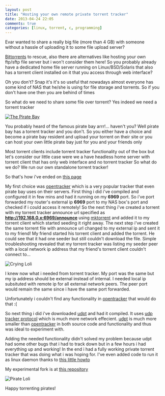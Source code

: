 ```yaml
---
layout: post
title: "Hosting your own remote private torrent tracker"
date: 2013-04-24 22:05
comments: true
categories: [linux, torrent, c, programming]
---
```


Evar wanted to share a really big file (more than 4 GB) with someone without a hassle of uploading it to some file upload server?

[Bittorrents](http://bittorrent.org/) to rescue, also there are alternatives like hosting your own ftp/sftp file server but i won't consider them here!
So you probably already have a dedicated home file server running on Linux/BSD/Solaris that also has a torrent client installed on it that you access through web interface?

Oh you don't? Snap it's it's so useful that nowadays almost everyone has some kind of NAS that he/she is using for file storage and torrents.
So if you don't have one then you are behind of times

So what do we need to share some file over torrent? Yes indeed we need a torrent tracker

[![The Pirate Bay](https://thepiratebay.se/static/img/tpb.jpg)](http://thepiratebay.se)

You probably heard of the famous pirate bay arrr!... haven't you?
Well pirate bay has a torrent tracker and you don't. So you either have a choice and become a pirate bay resident and upload your torrent on their site 
or you can host your own little pirate bay just for you and your friends only

Most torrent clients include torrent tracker functionality out of the box but let's consider our little case were we a have headless home server with torrent client
that has only web interface and no torrent tracker
So what do we do? We run our own standalone torrent tracker! 

So that's how i've ended on [this page](http://en.wikipedia.org/wiki/Comparison_of_BitTorrent_tracker_software)

My first choice was [opentracker](https://erdgeist.org/arts/software/opentracker/) which is a very popular tracker that even pirate bay uses on their servers.
First thing i did i've compiled and configured it in few mins and had it running on my **6969** port.
So i've port forwarded my router's external ip **6969** port to my NAS box's port and checked if i could access it remotely!
So the next thing i've created a torrent with my torrent tracker announce url specified as **http://192.168.0.x:6969/announce** using [mktorrent](http://mktorrent.sourceforge.net/)
and added it to my torrent client which started seeding it right away. The next step i've created the same torrent file with announce url changed to my external ip and sent it to my friend!
My friend started his torrent client and added the torrent. He could see that it had one seeder but still couldn't download the file. Simple troubleshooting revealed that my torrent tracker
was listing my seeder peer with a local network ip address that my friend's torrent client couldn't connect to...

![Crying Loli](http://i.imgur.com/TCYjoCe.jpg)

I knew now what i needed from torrent tracker. My port was the same but my ip address should be external instead of internal. 
I needed local ip subsituted with remote ip for all external network peers. The peer port would remain the same since i have the same port forwarded.

Unfortunately i couldn't find any functionality in [opentracker](https://erdgeist.org/arts/software/opentracker/) that would do that :(

So next thing i did i've downloaded [udpt](https://code.google.com/p/udpt/) and had it compiled. 
It uses [udp tracker protocol](http://www.bittorrent.org/beps/bep_0015.html) which is much more
network effecient. [udpt](https://code.google.com/p/udpt/) is much more smaller than [opentracker](https://erdgeist.org/arts/software/opentracker/) 
in both source code and functionality and thus was ideal to experiment with.

Adding the needed functionality didn't solved my problem because udpt had some other bugs that i had to track down but in a few hours i had everything up and working!
In the end i had a fully working private torrent tracker that was doing what i was hoping for. 
I've even added code to run it as linux daemon thanks to [this little howto](http://www.netzmafia.de/skripten/unix/linux-daemon-howto.html)

My experimental fork is at [this repository](https://github.com/troydm/udpt)

![Pirate Loli](http://i.imgur.com/M6W7RfM.png)

Happy torrenting pirates!

